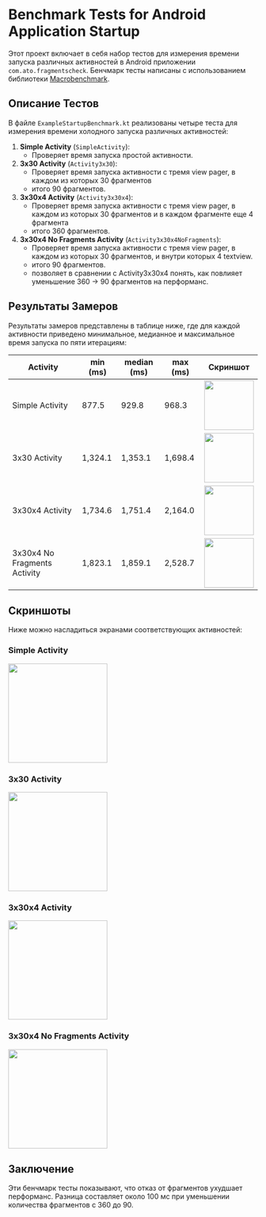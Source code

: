 # Benchmark Tests for Android Application Startup

Этот проект включает в себя набор тестов для измерения времени запуска различных активностей в Android приложении `com.ato.fragmentscheck`. Бенчмарк тесты написаны с использованием библиотеки [Macrobenchmark](https://developer.android.com/studio/profile/macrobenchmark).

## Описание Тестов

В файле `ExampleStartupBenchmark.kt` реализованы четыре теста для измерения времени холодного запуска различных активностей:

1. **Simple Activity** (`SimpleActivity`):
   - Проверяет время запуска простой активности.
2. **3x30 Activity** (`Activity3x30`):
   - Проверяет время запуска активности с тремя view pager, в каждом из которых 30 фрагментов
   - итого 90 фрагментов.
3. **3x30x4 Activity** (`Activity3x30x4`):
   - Проверяет время запуска активности с тремя view pager, в каждом из которых 30 фрагментов и в каждом фрагменте еще 4 фрагмента
   - итого 360 фрагментов.
4. **3x30x4 No Fragments Activity** (`Activity3x30x4NoFragments`):
   - Проверяет время запуска активности с тремя view pager, в каждом из которых 30 фрагментов, и внутри которых 4 textview.
   - итого 90 фрагментов.
   - позволяет в сравнении с Activity3x30x4 понять, как повлияет уменьшение 360 -> 90 фрагментов на перформанс.

## Результаты Замеров

Результаты замеров представлены в таблице ниже, где для каждой активности приведено минимальное, медианное и максимальное время запуска по пяти итерациям:

| Activity                     | min (ms) | median (ms) | max (ms) | Скриншот                                  |
|------------------------------|----------|-------------|----------|-------------------------------------------|
| Simple Activity              | 877.5    | 929.8       | 968.3    | <img src="images/demo0.png" width="100"/> |
| 3x30 Activity                | 1,324.1  | 1,353.1     | 1,698.4  | <img src="images/demo1.png" width="100"/> |
| 3x30x4 Activity              | 1,734.6  | 1,751.4     | 2,164.0  | <img src="images/demo2.png" width="100"/> |
| 3x30x4 No Fragments Activity | 1,823.1  | 1,859.1     | 2,528.7  | <img src="images/demo3.png" width="100"/> |

## Скриншоты

Ниже можно насладиться экранами соответствующих активностей:

### Simple Activity
<img src="images/demo0.png" width="200"/>

### 3x30 Activity
<img src="images/demo1.png" width="200"/>

### 3x30x4 Activity
<img src="images/demo2.png" width="200"/>

### 3x30x4 No Fragments Activity
<img src="images/demo33.png" width="200"/>

## Заключение

Эти бенчмарк тесты показывают, что отказ от фрагментов ухудшает перформанс. Разница составляет около 100 мс при уменьшении количества фрагментов с 360 до 90.
